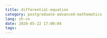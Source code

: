```yaml
---
title: differential-equation
category: postgraduate-advanced-mathematics
lang: zh-cn
date: 2020-05-22 17:00:04
tags:
---
```

